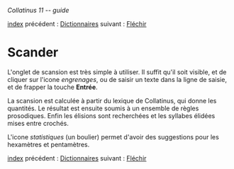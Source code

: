 *Collatinus 11 -- guide*

[index](index.html) précédent : [Dictionnaires](dictionnaires.html) suivant : [Fléchir](flechir.html) 

Scander
=======

L'onglet de scansion est très simple à utiliser. Il suffit qu'il soit visible,
et de cliquer sur l'icone _engrenages_, ou de saisir un texte dans la ligne
de saisie, et de frapper la touche **Entrée**.

La scansion est calculée à partir du lexique de
Collatinus, qui donne les quantités. Le résultat est
ensuite soumis à un ensemble de règles prosodiques.
Enfin les élisions sont recherchées et les syllabes
élidées mises entre crochés.

L'icone _statistiques_ (un boulier) permet d'avoir 
des suggestions pour les hexamètres et pentamètres.

[index](index.html) précédent : [Dictionnaires](dictionnaires.html) suivant : [Fléchir](flechir.html) 
